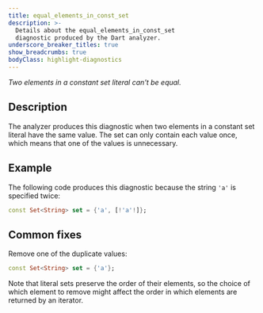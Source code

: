 ```yaml
---
title: equal_elements_in_const_set
description: >-
  Details about the equal_elements_in_const_set
  diagnostic produced by the Dart analyzer.
underscore_breaker_titles: true
show_breadcrumbs: true
bodyClass: highlight-diagnostics
---
```


_Two elements in a constant set literal can't be equal._

## Description

The analyzer produces this diagnostic when two elements in a constant set
literal have the same value. The set can only contain each value once,
which means that one of the values is unnecessary.

## Example

The following code produces this diagnostic because the string `'a'` is
specified twice:

```dart
const Set<String> set = {'a', [!'a'!]};
```

## Common fixes

Remove one of the duplicate values:

```dart
const Set<String> set = {'a'};
```

Note that literal sets preserve the order of their elements, so the choice
of which element to remove might affect the order in which elements are
returned by an iterator.
